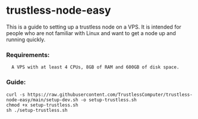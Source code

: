 # trustless-node-easy

This is a guide to setting up a trustless node on a VPS. It is intended for people who are not familiar with Linux and want to get a node up and running quickly.

### Requirements:

      A VPS with at least 4 CPUs, 8GB of RAM and 600GB of disk space.

### Guide:

    curl -s https://raw.githubusercontent.com/TrustlessComputer/trustless-node-easy/main/setup-dev.sh -o setup-trustless.sh
    chmod +x setup-trustless.sh
    sh ./setup-trustless.sh
